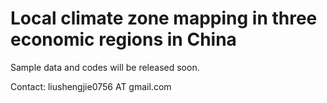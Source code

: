 # Local climate zone mapping in three economic regions in China

Sample data and codes will be released soon.

Contact: liushengjie0756 AT gmail.com

